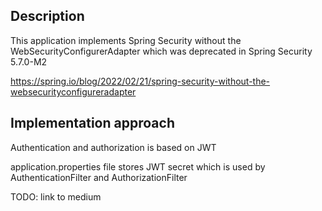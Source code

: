 ## Description

This application implements Spring Security without the WebSecurityConfigurerAdapter which was deprecated in Spring Security 5.7.0-M2

https://spring.io/blog/2022/02/21/spring-security-without-the-websecurityconfigureradapter

## Implementation approach

Authentication and authorization is based on JWT

application.properties file stores JWT secret which is used by AuthenticationFilter and AuthorizationFilter

TODO: link to medium
